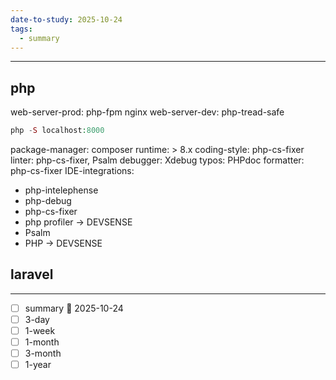 ```yaml
---
date-to-study: 2025-10-24
tags:
  - summary
---
```

---
## php
web-server-prod: php-fpm nginx
web-server-dev: php-tread-safe
```php
php -S localhost:8000
```
package-manager: composer
runtime: > 8.x
coding-style: php-cs-fixer
linter: php-cs-fixer, Psalm
debugger: Xdebug
typos: PHPdoc
formatter: php-cs-fixer
IDE-integrations:
- php-intelephense
- php-debug
- php-cs-fixer
- php profiler -> DEVSENSE
- Psalm
- PHP -> DEVSENSE



## laravel

---
- [ ] summary  📅 2025-10-24
- [ ] 3-day 
- [ ] 1-week 
- [ ] 1-month 
- [ ] 3-month 
- [ ] 1-year 